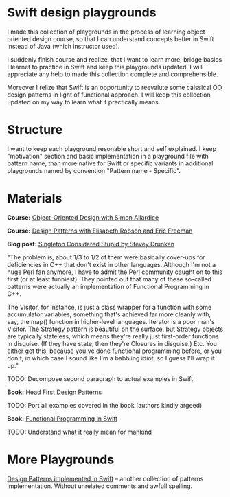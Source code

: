 # Swift design playgrounds

I made this collection of playgrounds in the process of learning object oriented design course, so that I can understand concepts better in Swift instead of Java (which instructor used).

I suddenly finish course and realize, that I want to learn more, bridge basics I learnet to practice in Swift and keep this playgrounds updated. I will appreciate any help to made this collection complete and comprehensible.

Moreover I relize that Swift is an opportunity to reevalute some calssical OO design patterns in light of functional approach. I will keep this collection updated on my way to learn what it practically means.


# Structure

I want to keep each playground resonable short and self explained. I keep "motivation" section and basic implementation in a playground file with pattern name, than more native for Swift or specific variants in additional playgrounds named by convention "Pattern name - Specific".  

# Materials

**Course:** [Object-Oriented Design with Simon Allardice](http://www.lynda.com/Programming-tutorials/Foundations-of-Programming-Object-Oriented-Design/96949-2.html)

**Course:** [Design Patterns with Elisabeth Robson and Eric Freeman](http://www.lynda.com/Developer-Programming-Foundations-tutorials/Foundations-Programming-Design-Patterns/135365-2.html)

**Blog post:** [Singleton Considered Stupid by Stevey Drunken](http://web.archive.org/web/20120221103151/http://sites.google.com/site/steveyegge2/singleton-considered-stupid)

"The problem is, about 1/3 to 1/2 of them were basically cover-ups for deficiencies in C++ that don't exist in other languages. Although I'm not a huge Perl fan anymore, I have to admit the Perl community caught on to this first (or at least funniest). They pointed out that many of these so-called patterns were actually an implementation of Functional Programming in C++. 

The Visitor, for instance, is just a class wrapper for a function with some accumulator variables, something that's achieved far more cleanly with, say, the map() function in higher-level languages. Iterator is a poor man's Visitor. The Strategy pattern is beautiful on the surface, but Strategy objects are typically stateless, which means they're really just first-order functions in disguise. (If they have state, then they're Closures in disguise.) Etc. You either get this, because you've done functional programming before, or you don't, in which case I sound like I'm a babbling idiot, so I guess I'll wrap it up."

TODO: Decompose second paragraph to actual examples in Swift

**Book:** [Head First Design Patterns](http://shop.oreilly.com/product/9780596007126.do)

TODO: Port all examples covered in the book (authors kindly argeed)

**Book:** [Functional Programming in Swift](http://www.objc.io/books/#early-access)

TODO: Understand what it really mean for mankind

# More Playgrounds

[Design Patterns implemented in Swift](https://github.com/ochococo/Design-Patterns-In-Swift) – another collection of patterns implementation. Without unrelated comments and awfull spelling.
